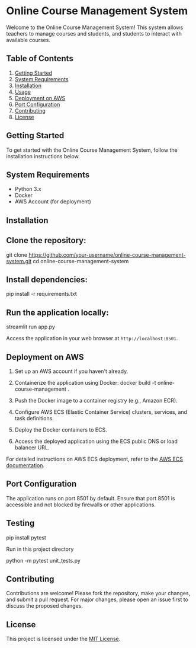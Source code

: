 # Online Course Management System

Welcome to the Online Course Management System! This system allows teachers to manage courses and students, and students to interact with available courses.

## Table of Contents

1. [Getting Started](#getting-started)
2. [System Requirements](#system-requirements)
3. [Installation](#installation)
4. [Usage](#usage)
5. [Deployment on AWS](#deployment-on-aws)
6. [Port Configuration](#port-configuration)
7. [Contributing](#contributing)
8. [License](#license)

## Getting Started

To get started with the Online Course Management System, follow the installation instructions below.

## System Requirements

- Python 3.x
- Docker
- AWS Account (for deployment)

## Installation

## Clone the repository:
  git clone https://github.com/your-username/online-course-management-system.git
  cd online-course-management-system

## Install dependencies:
  pip install -r requirements.txt

## Run the application locally:
  streamlit run app.py

Access the application in your web browser at `http://localhost:8501`.

## Deployment on AWS

1. Set up an AWS account if you haven't already.
2. Containerize the application using Docker:
docker build -t online-course-management .

4. Push the Docker image to a container registry (e.g., Amazon ECR).
5. Configure AWS ECS (Elastic Container Service) clusters, services, and task definitions.
6. Deploy the Docker containers to ECS.
7. Access the deployed application using the ECS public DNS or load balancer URL.

For detailed instructions on AWS ECS deployment, refer to the [AWS ECS documentation](https://docs.aws.amazon.com/AmazonECS/latest/developerguide/Welcome.html).

## Port Configuration

The application runs on port 8501 by default. Ensure that port 8501 is accessible and not blocked by firewalls or other applications.
## Testing
pip install pytest

Run in this project directory

python -m pytest  unit_tests.py

## Contributing

Contributions are welcome! Please fork the repository, make your changes, and submit a pull request. For major changes, please open an issue first to discuss the proposed changes.

## License

This project is licensed under the [MIT License](LICENSE).


